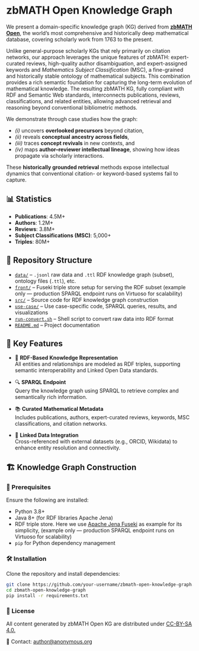 # zbMATH Open Knowledge Graph

We present a domain-specific knowledge graph (KG) derived from [**zbMATH Open**](https://zbmath.org/), the world’s most comprehensive and historically deep mathematical database, covering scholarly work from 1763 to the present. 

Unlike general-purpose scholarly KGs that rely primarily on citation networks, our approach leverages the unique features of zbMATH: expert-curated reviews, high-quality author disambiguation, and expert-assigned keywords and *Mathematics Subject Classification* (MSC), a fine-grained and historically stable ontology of mathematical subjects. This combination provides a rich semantic foundation for capturing the long-term evolution of mathematical knowledge. The resulting zbMATH KG, fully compliant with RDF and Semantic Web standards, interconnects publications, reviews, classifications, and related entities, allowing advanced retrieval and reasoning beyond conventional bibliometric methods.

We demonstrate through case studies how the graph:
- *(i)* uncovers **overlooked precursors** beyond citation,
- *(ii)* reveals **conceptual ancestry across fields**,
- *(iii)* traces **concept revivals** in new contexts, and
- *(iv)* maps **author–reviewer intellectual lineage**, showing how ideas propagate via scholarly interactions.

These **historically grounded retrieval** methods expose intellectual dynamics that conventional citation- or keyword-based systems fail to capture.

## 📊 Statistics

- **Publications**: 4.5M+
- **Authors**: 1.2M+
- **Reviews**: 3.8M+
- **Subject Classifications (MSC)**: 5,000+
- **Triples**: 80M+

## 📁 Repository Structure

- [`data/`](./data) – `.jsonl` raw data and `.ttl` RDF knowledge graph (subset), ontology files (`.ttl`), etc.
- [`front/`](./front) – Fuseki triple store setup for serving the RDF subset (example only — production SPARQL endpoint runs on Virtuoso for scalability)
- [`src/`](./src) – Source code for RDF knowledge graph construction
- [`use-case/`](./use-case) – Use case-specific code, SPARQL queries, results, and visualizations
- [`run-convert.sh`](./run-convert.sh) – Shell script to convert raw data into RDF format
- [`README.md`](./README.md) – Project documentation


## 📌 Key Features

- 🧠 **RDF-Based Knowledge Representation**  
  All entities and relationships are modeled as RDF triples, supporting semantic interoperability and Linked Open Data standards.

- 🔍 **SPARQL Endpoint**  
  Query the knowledge graph using SPARQL to retrieve complex and semantically rich information.

- 📚 **Curated Mathematical Metadata**  
  Includes publications, authors, expert-curated reviews, keywords, MSC classifications, and citation networks.

- 🔄 **Linked Data Integration**  
  Cross-referenced with external datasets (e.g., ORCID, Wikidata) to enhance entity resolution and connectivity.

## 🏗️ Knowledge Graph Construction

### 🔧 Prerequisites

Ensure the following are installed:

- Python 3.8+
- Java 8+ (for RDF libraries Apache Jena)
- RDF triple store. Here we use [Apache Jena Fuseki](https://jena.apache.org/documentation/fuseki2/) as example for its simplicity, (example only — production SPARQL endpoint runs on Virtuoso for scalability)
- `pip` for Python dependency management

### 🛠️ Installation

Clone the repository and install dependencies:

```bash
git clone https://github.com/your-username/zbmath-open-knowledge-graph.git
cd zbmath-open-knowledge-graph
pip install -r requirements.txt
```

### 📜 License

All content generated by zbMATH Open KG are distributed under [CC-BY-SA 4.0.](https://creativecommons.org/licenses/by-sa/4.0/)

📧 Contact: author@anonymous.org
